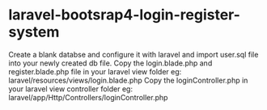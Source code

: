 # laravel-bootsrap4-login-register-system

Create a blank databse and configure it with laravel and import user.sql file into your newly created db file.
Copy the login.blade.php and register.blade.php file in your laravel view folder   eg: laravel/resources/views/login.blade.php
Copy the loginController.php in your laravel view controller folder   eg:  laravel/app/Http/Controllers/loginController.php
